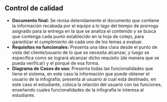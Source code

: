 ## Control de calidad
  - **Documento final:** Se revisa detenidamente el documento que contiene la información recabada por el equipo a lo lago del tiempo de prorroga asignado para la entrega en la que se analiza el contenido y se busca que contenga cada punto establecido en la hoja de cotejo, para garantizar el cumplimiento de cada uno de los temas a evaluar.
  - **Requisitos no funcionales:** Presenta una idea clara desde el punto de vista del cliente/usuario de lo que se necesita alcanzar, y luego se especifica como se logrará alcanzar dicho requisito (de manera que se pueda verificar) y el porqué de esa forma. 
  - **Diagrama de Casos de uso:** Presenta todas las funcionalidades que tiene el sistema, en este caso la información que puede obtener el usuario de la infografía; presenta al usuario al cual está destinado, en este caso el estudiante, coloca la relación del usuario con las funciones, enseñando cuales funcionalidades de la infografía le interesa al estudiante.

